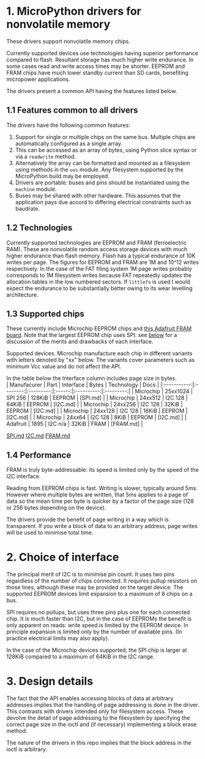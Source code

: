 # 1. MicroPython drivers for nonvolatile memory

These drivers support nonvolatile memory chips.

Currently supported devices use technologies having superior performance
compared to flash. Resultant storage has much higher write endurance. In some
cases read and write access times may be shorter. EEPROM and FRAM chips have
much lower standby current than SD cards, benefiting micropower applications.

The drivers present a common API having the features listed below.

## 1.1 Features common to all drivers

The drivers have the following common features:
 1. Support for single or multiple chips on the same bus. Multiple chips are
 automatically configured as a single array.
 2. This can be accessed as an array of bytes, using Python slice syntax or via
 a `readwrite` method.
 3. Alternatively the array can be formatted and mounted as a filesystem using
 methods in the `uos` module. Any filesystem supported by the MicroPython build
 may be employed.
 4. Drivers are portable: buses and pins should be instantiated using the
 `machine` module.
 5. Buses may be shared with other hardware. This assumes that the application
 pays due accord to differing electrical constraints such as baudrate.

## 1.2 Technologies

Currently supported technologies are EEPROM and FRAM (ferroelectric RAM). These
are nonvolatile random access storage devices with much higher endurance than
flash memory. Flash has a typical endurance of 10K writes per page. The figures
for EEPROM and FRAM are 1M and 10^12 writes respectively. In the case of the
FAT filing system 1M page writes probably corresponds to 1M filesystem writes
because FAT repeatedly updates the allocation tables in the low numbered
sectors. If `littlefs` is used I would expect the endurance to be substantially
better owing to its wear levelling architecture.

## 1.3 Supported chips

These currently include Microchip EEPROM chips and
[this Adafruit FRAM board](http://www.adafruit.com/product/1895). Note that the
largest EEPROM chip uses SPI: see [below](./README.md#2-choice-of-interface)
for a discussion of the merits and drawbacks of each interface.

Supported devices. Microchip manufacture each chip in different variants with
letters denoted by "xx" below. The variants cover parameters such as minimum
Vcc value and do not affect the API.

In the table below the Interface column includes page size in bytes.  
| Manufacurer | Part     | Interface | Bytes  | Technology | Docs      |
|:-----------:|:--------:|:---------:|:------:|:----------:|:---------:|
| Microchip   | 25xx1024 | SPI 256   | 128KiB |   EEPROM   | [SPI.md]  |
| Microchip   | 24xx512  | I2C 128   |  64KiB |   EEPROM   | [I2C.md]  |
| Microchip   | 24xx256  | I2C 128   |  32KiB |   EEPROM   | [I2C.md]  |
| Microchip   | 24xx128  | I2C 128   |  16KiB |   EEPROM   | [I2C.md]  |
| Microchip   | 24xx64   | I2C 128   |   8KiB |   EEPROM   | [I2C.md]  |
| Adafruit    | 1895     | I2C n/a   |  32KiB |   FRAM     | [FRAM.md] |

[SPI.md](./spi/SPI.md)
[I2C.md](./i2c/I2C.md)
[FRAM.md](./fram/FRAM.md)

## 1.4 Performance

FRAM is truly byte-addressable: its speed is limited only by the speed of the
I2C interface.

Reading from EEPROM chips is fast. Writing is slower, typically around 5ms.
However where multiple bytes are written, that 5ms applies to a page of data so
the mean time per byte is quicker by a factor of the page size (128 or 256
bytes depending on the device).

The drivers provide the benefit of page writing in a way which is transparent.
If you write a block of data to an arbitrary address, page writes will be used
to minimise total time.

# 2. Choice of interface

The principal merit of I2C is to minimise pin count. It uses two pins
regardless of the number of chips connected. It requires pullup resistors on
those lines, although these may be provided on the target device. The
supported EEPROM devices limit expansion to a maximum of 8 chips on a bus.

SPI requires no pullups, but uses three pins plus one for each connected chip.
It is much faster than I2C, but in the case of EEPROMs the benefit is only
apparent on reads: write speed is limited by the EEPROM device. In principle
expansion is limited only by the number of available pins. (In practice
electrical limits may also apply).

In the case of the Microchip devices supported, the SPI chip is larger at
128KiB compared to a maximum of 64KiB in the I2C range.

# 3. Design details

The fact that the API enables accessing blocks of data at arbitrary addresses
implies that the handling of page addressing is done in the driver. This
contrasts with drivers intended only for filesystem access. These devolve the
detail of page addressing to the filesystem by specifying the correct page size
in the ioctl and (if necessary) implementing a block erase method.

The nature of the drivers in this repo implies that the block address in the
ioctl is arbitrary.
